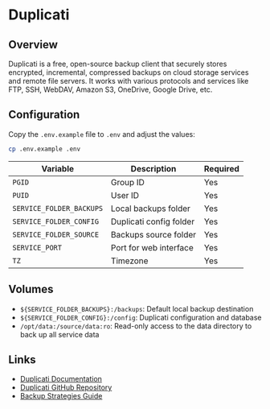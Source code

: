 # Duplicati

## Overview

Duplicati is a free, open-source backup client that securely stores encrypted,
incremental, compressed backups on cloud storage services and remote file
servers. It works with various protocols and services like FTP, SSH, WebDAV,
Amazon S3, OneDrive, Google Drive, etc.

## Configuration

Copy the `.env.example` file to `.env` and adjust the values:

```bash
cp .env.example .env
```

| Variable | Description | Required |
|----------|-------------|----------|
| `PGID` | Group ID | Yes |
| `PUID` | User ID | Yes |
| `SERVICE_FOLDER_BACKUPS` | Local backups folder | Yes |
| `SERVICE_FOLDER_CONFIG` | Duplicati config folder | Yes |
| `SERVICE_FOLDER_SOURCE` | Backups source folder | Yes |
| `SERVICE_PORT` | Port for web interface | Yes |
| `TZ` | Timezone | Yes |

## Volumes

- `${SERVICE_FOLDER_BACKUPS}:/backups`: Default local backup destination
- `${SERVICE_FOLDER_CONFIG}:/config`: Duplicati configuration and database
- `/opt/data:/source/data:ro`: Read-only access to the data directory to back up
  all service data

## Links

- [Duplicati Documentation](https://duplicati.readthedocs.io/)
- [Duplicati GitHub Repository](https://github.com/duplicati/duplicati)
- [Backup Strategies Guide](https://duplicati.readthedocs.io/en/latest/appendix-c-backup-strategies/)
